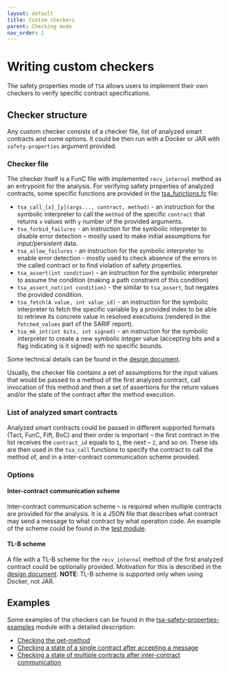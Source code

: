 ```yaml
---
layout: default
title: Custom checkers
parent: Checking mode
nav_order: 1
---
```


# Writing custom checkers

The safety properties mode of `TSA` allows users to implement their own checkers to verify specific contract specifications.

## Checker structure

Any custom checker consists of a checker file, list of analyzed smart contracts and some options.
It could be then run with a Docker or JAR with `safety-properties` argument provided. 

### Checker file

The checker itself is a FunC file with implemented `recv_internal` method as an entrypoint for the analysis.
For verifying safety properties of analyzed contracts, 
some specific functions are provided in the [tsa_functions.fc](https://github.com/espritoxyz/tsa/blob/74502fe3ba28c0b405dc8fe0904d466fe353a61c/tsa-safety-properties-examples/src/test/resources/imports/tsa_functions.fc) file:

- `tsa_call_[x]_[y](args..., contract, method)` - an instruction for the symbolic interpreter to call the `method` of the specific `contract` 
    that returns `x` values with `y` number of the provided arguments.
- `tsa_forbid_failures` - an instruction for the symbolic interpreter to disable error detection – 
    mostly used to make initial assumptions for input/persistent data.
- `tsa_allow_failures` - an instruction for the symbolic interpreter to enable error detection -
    mostly used to check absence of the errors in the called contract or to find violation of safety properties.
- `tsa_assert(int condition)` - an instruction for the symbolic interpreter to assume the condition (making a path constraint of this condition) 
- `tsa_assert_not(int condition)` - the similar to `tsa_assert`, but negates the provided condition.
- `tsa_fetch(A value, int value_id)` - an instruction for the symbolic interpreter to fetch the specific variable by a provided index 
    to be able to retrieve its concrete value in resolved executions (rendered in the `fetched_values` part of the SARIF report).
- `tsa_mk_int(int bits, int signed)` - an instruction for the symbolic interpreter to create a new symbolic integer value 
    (accepting bits and a flag indicating is it signed) with no specific bounds.

Some technical details can be found in the [design document](../../design/tsa-checker-functions).

Usually, the checker file contains a set of assumptions for the input values that would be passed
to a method of the first analyzed contract, call invocation of this method and then a set of assertions
for the return values and/or the state of the contract after the method execution.

### List of analyzed smart contracts

Analyzed smart contracts could be passed in different supported formats (Tact, FunC, Fift, BoC) and their order is important –
the first contract in the list receives the `contract_id` equals to `1`, the next – `2`, and so on.
These ids are then used in the `tsa_call` functions to specify the contract to call the method of, and in a
inter-contract communication scheme provided.

### Options

#### Inter-contract communication scheme
Inter-contract communication scheme – is required when multiple contracts are provided for the analysis.
It is a JSON file that describes what contract may send a message to what contract by what operation code.
An example of the scheme could be found in the [test module](https://github.com/espritoxyz/tsa/blob/b76343a20ce5c81e78d3e65873936ee26c148771/tsa-test/src/test/resources/intercontract/sample-intercontract-scheme.json).

#### TL-B scheme
A file with a TL-B scheme for the `recv_internal` method of the first analyzed contract could be optionally provided.
Motivation for this is described in the [design document](../../design/tlb).
**NOTE**: TL-B scheme is supported only when using Docker, not JAR.

## Examples

Some examples of the checkers can be found in the [tsa-safety-properties-examples](https://github.com/espritoxyz/tsa/blob/74502fe3ba28c0b405dc8fe0904d466fe353a61c/tsa-safety-properties-examples) module
with a detailed description:
- [Checking the get-method](get-method-checker)
- [Checking a state of a single contract after accepting a message](single-contract-state-checker)
- [Checking a state of multiple contracts after inter-contract communication](inter-contract-communication-checker)
